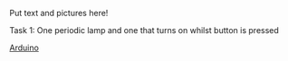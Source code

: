 Put text and pictures here!

Task 1: One periodic lamp and one that turns on whilst button is pressed

[Arduino](<task1.png>)